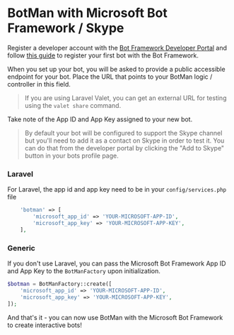 # BotMan with Microsoft Bot Framework / Skype

Register a developer account with the [Bot Framework Developer Portal](https://dev.botframework.com/) and follow [this guide](https://docs.botframework.com/en-us/csharp/builder/sdkreference/gettingstarted.html#registering) to register your first bot with the Bot Framework.

When you set up your bot, you will be asked to provide a public accessible endpoint for your bot.
Place the URL that points to your BotMan logic / controller in this field.

> If you are using Laravel Valet, you can get an external URL for testing using the `valet share` command.

Take note of the App ID and App Key assigned to your new bot.

> By default your bot will be configured to support the Skype channel but you'll need to add it as a contact on Skype in order to test it. You can do that from the developer portal by clicking the "Add to Skype" button in your bots profile page.

### Laravel

For Laravel, the app id and app key need to be in your `config/services.php` file

```php
    'botman' => [
        'microsoft_app_id' => 'YOUR-MICROSOFT-APP-ID',
        'microsoft_app_key' => 'YOUR-MICROSOFT-APP-KEY',
    ],
```

### Generic

If you don't use Laravel, you can pass the Microsoft Bot Framework App ID and App Key to the `BotManFactory` upon initialization.


```php
$botman = BotManFactory::create([
    'microsoft_app_id' => 'YOUR-MICROSOFT-APP-ID',
    'microsoft_app_key' => 'YOUR-MICROSOFT-APP-KEY',
]);
```

And that's it - you can now use BotMan with the Microsoft Bot Framework to create interactive bots!